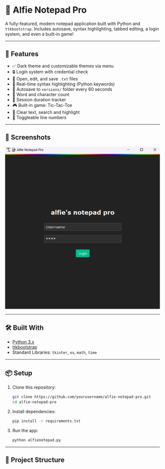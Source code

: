 # 📝 Alfie Notepad Pro

A fully-featured, modern notepad application built with Python and `ttkbootstrap`. Includes autosave, syntax highlighting, tabbed editing, a login system, and even a built-in game!

---

## 🚀 Features

- ✅ Dark theme and customizable themes via menu
- 🔒 Login system with credential check
- 📁 Open, edit, and save `.txt` files
- 🧠 Real-time syntax highlighting (Python keywords)
- 💾 Autosave to `versions/` folder every 60 seconds
- 🧮 Word and character count
- 📆 Session duration tracker
- 🎮 Built-in game: Tic-Tac-Toe
- 🧹 Clear text, search and highlight
- 🧾 Toggleable line numbers

---

## 📸 Screenshots

![Alfie Notepad Pro Screenshot](assets/screenshot.png)

---

## 🛠️ Built With

- [Python 3.x](https://www.python.org/)
- [ttkbootstrap](https://github.com/israel-dryer/ttkbootstrap)
- Standard Libraries: `tkinter`, `os`, `math`, `time`

---

## 📦 Setup

1. Clone this repository:
    ```bash
    git clone https://github.com/yourusername/alfie-notepad-pro.git
    cd alfie-notepad-pro
    ```

2. Install dependencies:
    ```bash
    pip install -r requirements.txt
    ```

3. Run the app:
    ```bash
    python alfienotepad.py
    ```

---

## 📁 Project Structure

